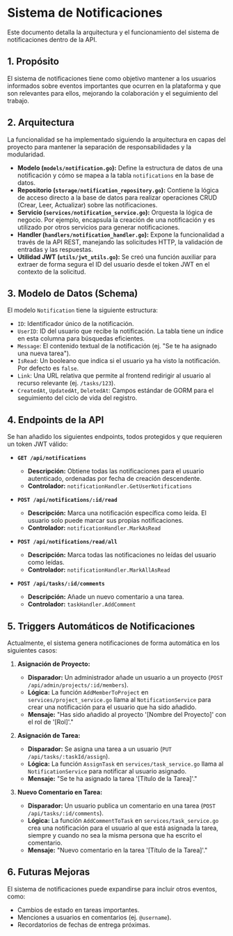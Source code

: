 # Sistema de Notificaciones

Este documento detalla la arquitectura y el funcionamiento del sistema de notificaciones dentro de la API.

## 1. Propósito

El sistema de notificaciones tiene como objetivo mantener a los usuarios informados sobre eventos importantes que ocurren en la plataforma y que son relevantes para ellos, mejorando la colaboración y el seguimiento del trabajo.

## 2. Arquitectura

La funcionalidad se ha implementado siguiendo la arquitectura en capas del proyecto para mantener la separación de responsabilidades y la modularidad.

-   **Modelo (`models/notification.go`):** Define la estructura de datos de una notificación y cómo se mapea a la tabla `notifications` en la base de datos.
-   **Repositorio (`storage/notification_repository.go`):** Contiene la lógica de acceso directo a la base de datos para realizar operaciones CRUD (Crear, Leer, Actualizar) sobre las notificaciones.
-   **Servicio (`services/notification_service.go`):** Orquesta la lógica de negocio. Por ejemplo, encapsula la creación de una notificación y es utilizado por otros servicios para generar notificaciones.
-   **Handler (`handlers/notification_handler.go`):** Expone la funcionalidad a través de la API REST, manejando las solicitudes HTTP, la validación de entradas y las respuestas.
-   **Utilidad JWT (`utils/jwt_utils.go`):** Se creó una función auxiliar para extraer de forma segura el ID del usuario desde el token JWT en el contexto de la solicitud.

## 3. Modelo de Datos (Schema)

El modelo `Notification` tiene la siguiente estructura:

-   `ID`: Identificador único de la notificación.
-   `UserID`: ID del usuario que recibe la notificación. La tabla tiene un índice en esta columna para búsquedas eficientes.
-   `Message`: El contenido textual de la notificación (ej. "Se te ha asignado una nueva tarea").
-   `IsRead`: Un booleano que indica si el usuario ya ha visto la notificación. Por defecto es `false`.
-   `Link`: Una URL relativa que permite al frontend redirigir al usuario al recurso relevante (ej. `/tasks/123`).
-   `CreatedAt`, `UpdatedAt`, `DeletedAt`: Campos estándar de GORM para el seguimiento del ciclo de vida del registro.

## 4. Endpoints de la API

Se han añadido los siguientes endpoints, todos protegidos y que requieren un token JWT válido:

-   **`GET /api/notifications`**
    -   **Descripción:** Obtiene todas las notificaciones para el usuario autenticado, ordenadas por fecha de creación descendente.
    -   **Controlador:** `notificationHandler.GetUserNotifications`

-   **`POST /api/notifications/:id/read`**
    -   **Descripción:** Marca una notificación específica como leída. El usuario solo puede marcar sus propias notificaciones.
    -   **Controlador:** `notificationHandler.MarkAsRead`

-   **`POST /api/notifications/read/all`**
    -   **Descripción:** Marca todas las notificaciones no leídas del usuario como leídas.
    -   **Controlador:** `notificationHandler.MarkAllAsRead`

-   **`POST /api/tasks/:id/comments`**
    -   **Descripción:** Añade un nuevo comentario a una tarea.
    -   **Controlador:** `taskHandler.AddComment`

## 5. Triggers Automáticos de Notificaciones

Actualmente, el sistema genera notificaciones de forma automática en los siguientes casos:

1.  **Asignación de Proyecto:**
    -   **Disparador:** Un administrador añade un usuario a un proyecto (`POST /api/admin/projects/:id/members`).
    -   **Lógica:** La función `AddMemberToProject` en `services/project_service.go` llama al `NotificationService` para crear una notificación para el usuario que ha sido añadido.
    -   **Mensaje:** "Has sido añadido al proyecto '[Nombre del Proyecto]' con el rol de '[Rol]'."

2.  **Asignación de Tarea:**
    -   **Disparador:** Se asigna una tarea a un usuario (`PUT /api/tasks/:taskId/assign`).
    -   **Lógica:** La función `AssignTask` en `services/task_service.go` llama al `NotificationService` para notificar al usuario asignado.
    -   **Mensaje:** "Se te ha asignado la tarea '[Título de la Tarea]'."

3.  **Nuevo Comentario en Tarea:**
    -   **Disparador:** Un usuario publica un comentario en una tarea (`POST /api/tasks/:id/comments`).
    -   **Lógica:** La función `AddCommentToTask` en `services/task_service.go` crea una notificación para el usuario al que está asignada la tarea, siempre y cuando no sea la misma persona que ha escrito el comentario.
    -   **Mensaje:** "Nuevo comentario en la tarea '[Título de la Tarea]'."

## 6. Futuras Mejoras

El sistema de notificaciones puede expandirse para incluir otros eventos, como:
-   Cambios de estado en tareas importantes.
-   Menciones a usuarios en comentarios (ej. `@username`).
-   Recordatorios de fechas de entrega próximas.
